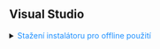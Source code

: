 ﻿## Visual Studio

<details>
<summary><span style="color:#1E90FF;">Stažení instalátoru pro offline použití</span></summary>

1. Stáhněte si instalátor Visual Studio Community
   z [oficiálních stránek](https://visualstudio.microsoft.com/cs/downloads/).
2. Přesuňte se do složky, kde je uložen instalační program (např. vs_community.exe).
3. Otevřete příkazový řádek a spusťte následující příkaz:

    ```bash
    vs_community.exe --layout C:\visualstudio_offline --lang cs-CZ en-US --all
    ```

    - `--layout` určuje složku, kam se mají stáhnout všechny potřebné soubory.
    - `--lang` určuje jazyky, které se mají stáhnout. (V tomto případě se stáhnou jazyky čeština a angličtina.)
    - `--all` zajistí, že se stáhnou všechny dostupné komponenty, včetně volitelných modulů a specifických nástrojů.

> [!NOTE]
> Po dokončení stahování se vytvoří složka `visualstudio_offline` s kompletními instalačními soubory.

</details>